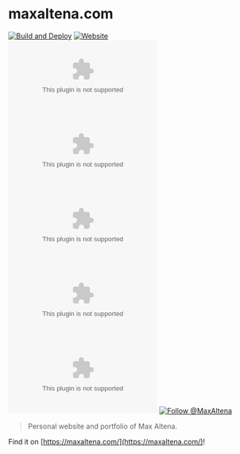 # maxaltena.com

[![Build and Deploy](https://github.com/MaxAltena/maxaltena.com/workflows/Build%20and%20Deploy/badge.svg)](https://github.com/MaxAltena/maxaltena.com/actions?query=workflow%3A%22Build+and+Deploy%22)
[![Website](https://img.shields.io/website?down_color=red&down_message=offline&up_color=green&up_message=online&url=https%3A%2F%2Fmaxaltena.com)](https://maxaltena.com/)
[![Version](https://img.shields.io/github/package-json/v/MaxAltena/maxaltena.com)](https://github.com/MaxAltena/maxaltena.com)
[![Watchers](https://img.shields.io/github/watchers/MaxAltena/maxaltena.com)](https://github.com/MaxAltena/maxaltena.com/watchers)
[![Stars](https://img.shields.io/github/stars/MaxAltena/maxaltena.com)](https://github.com/MaxAltena/maxaltena.com/stargazers)
[![Issues](https://img.shields.io/github/issues/MaxAltena/maxaltena.com)](https://github.com/MaxAltena/maxaltena.com/issues)
[![Pull requests](https://img.shields.io/github/issues-pr/MaxAltena/maxaltena.com)](https://github.com/MaxAltena/maxaltena.com/pulls)
[![Follow @MaxAltena](https://img.shields.io/github/followers/maxaltena?label=Follow&style=social)](https://github.com/MaxAltena)

> Personal website and portfolio of Max Altena.

Find it on [https://maxaltena.com/](https://maxaltena.com/)!
